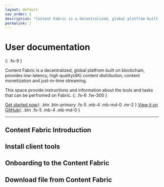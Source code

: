 ```yaml
---
layout: default
nav_order: 1
description: "Content Fabric is a decentralized, global platfrom built on blockchain, provides low-latency, high quality(4K) content distribution, content monetization and just-in-time streaming. This space provide instructions and information about the tools and tasks that can be perfromed on Fabric."
permalink: /
---
```


# User documentation
{: .fs-9 }

Content Fabric is a decentralized, global platfrom built on blockchain, provides low-latency, high quality(4K) content distribution, content monetization and just-in-time streaming. 

This space provide instructions and information about the tools and tasks that can be perfromed on Fabric.
{: .fs-6 .fw-300 }

[Get started now](#getting-started){: .btn .btn-primary .fs-5 .mb-4 .mb-md-0 .mr-2 } [View it on GitHub](https://github.com/eluv-io){: .btn .fs-5 .mb-4 .mb-md-0 }

---


## Content Fabric Introduction
## Install client tools
## Onboarding to the Content Fabric
## Download file from Content Fabric

